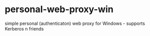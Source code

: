 personal-web-proxy-win
======================

simple personal (authenticaton) web proxy for Windows - supports Kerberos n friends
